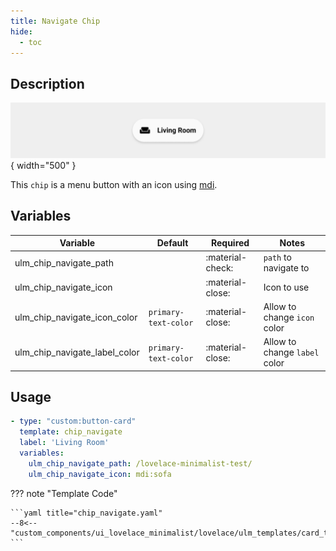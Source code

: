 ```yaml
---
title: Navigate Chip
hide:
  - toc
---
```

<!-- markdownlint-disable MD046 -->

## Description

![example-image](../../assets/img/ulm_chips/chip_navigate.png){ width="500" }

This `chip` is a menu button with an icon using [mdi](https://materialdesignicons.com/).

## Variables

| Variable | Default | Required         | Notes             |
|----------|---------|------------------|-------------------|
|ulm_chip_navigate_path     |         | :material-check: | `path` to navigate to |
|ulm_chip_navigate_icon     |         | :material-close: | Icon to use |
|ulm_chip_navigate_icon_color| `primary-text-color` | :material-close: | Allow to change `icon` color |
|ulm_chip_navigate_label_color| `primary-text-color` | :material-close: | Allow to change `label` color |

## Usage

```yaml
- type: "custom:button-card"
  template: chip_navigate
  label: 'Living Room'
  variables:
    ulm_chip_navigate_path: /lovelace-minimalist-test/
    ulm_chip_navigate_icon: mdi:sofa
```

??? note "Template Code"

    ```yaml title="chip_navigate.yaml"
    --8<-- "custom_components/ui_lovelace_minimalist/lovelace/ulm_templates/card_templates/chips/chip_navigate.yaml"
    ```
